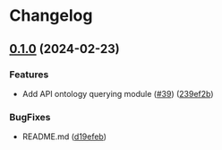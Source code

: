# Changelog

## [0.1.0](https://github.com/chanzuckerberg/cellxgene-ontology-guide/compare/ontology-builder-v0.0.1...ontology-builder-v0.1.0) (2024-02-23)


### Features

* Add API ontology querying module ([#39](https://github.com/chanzuckerberg/cellxgene-ontology-guide/issues/39)) ([239ef2b](https://github.com/chanzuckerberg/cellxgene-ontology-guide/commit/239ef2b231d2b02051c374491bfee11a7e5d9d8e))


### BugFixes

* README.md ([d19efeb](https://github.com/chanzuckerberg/cellxgene-ontology-guide/commit/d19efeb4b3510d7eebeb0c67af9a2755839e224c))
